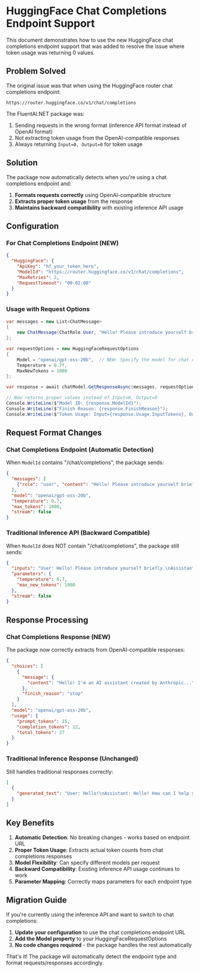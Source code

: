 # HuggingFace Chat Completions Endpoint Support

This document demonstrates how to use the new HuggingFace chat completions endpoint support that was added to resolve the issue where token usage was returning 0 values.

## Problem Solved

The original issue was that when using the HuggingFace router chat completions endpoint:
```
https://router.huggingface.co/v1/chat/completions
```

The FluentAI.NET package was:
1. Sending requests in the wrong format (inference API format instead of OpenAI format)
2. Not extracting token usage from the OpenAI-compatible responses
3. Always returning `Input=0, Output=0` for token usage

## Solution

The package now automatically detects when you're using a chat completions endpoint and:
1. **Formats requests correctly** using OpenAI-compatible structure
2. **Extracts proper token usage** from the response
3. **Maintains backward compatibility** with existing inference API usage

## Configuration

### For Chat Completions Endpoint (NEW)

```json
{
  "HuggingFace": {
    "ApiKey": "hf_your_token_here",
    "ModelId": "https://router.huggingface.co/v1/chat/completions",
    "MaxRetries": 2,
    "RequestTimeout": "00:02:00"
  }
}
```

### Usage with Request Options

```csharp
var messages = new List<ChatMessage>
{
    new ChatMessage(ChatRole.User, "Hello! Please introduce yourself briefly.")
};

var requestOptions = new HuggingFaceRequestOptions
{
    Model = "openai/gpt-oss-20b",  // NEW: Specify the model for chat completions
    Temperature = 0.7f,
    MaxNewTokens = 1000
};

var response = await chatModel.GetResponseAsync(messages, requestOptions, CancellationToken.None);

// Now returns proper values instead of Input=0, Output=0
Console.WriteLine($"Model ID: {response.ModelId}");
Console.WriteLine($"Finish Reason: {response.FinishReason}");
Console.WriteLine($"Token Usage: Input={response.Usage.InputTokens}, Output={response.Usage.OutputTokens}");
```

## Request Format Changes

### Chat Completions Endpoint (Automatic Detection)
When `ModelId` contains "/chat/completions", the package sends:
```json
{
  "messages": [
    {"role": "user", "content": "Hello! Please introduce yourself briefly."}
  ],
  "model": "openai/gpt-oss-20b",
  "temperature": 0.7,
  "max_tokens": 1000,
  "stream": false
}
```

### Traditional Inference API (Backward Compatible)
When `ModelId` does NOT contain "/chat/completions", the package still sends:
```json
{
  "inputs": "User: Hello! Please introduce yourself briefly.\nAssistant: ",
  "parameters": {
    "temperature": 0.7,
    "max_new_tokens": 1000
  },
  "stream": false
}
```

## Response Processing

### Chat Completions Response (NEW)
The package now correctly extracts from OpenAI-compatible responses:
```json
{
  "choices": [
    {
      "message": {
        "content": "Hello! I'm an AI assistant created by Anthropic..."
      },
      "finish_reason": "stop"
    }
  ],
  "model": "openai/gpt-oss-20b",
  "usage": {
    "prompt_tokens": 15,
    "completion_tokens": 12,
    "total_tokens": 27
  }
}
```

### Traditional Inference Response (Unchanged)
Still handles traditional responses correctly:
```json
[
  {
    "generated_text": "User: Hello!\nAssistant: Hello! How can I help you today?"
  }
]
```

## Key Benefits

1. **Automatic Detection**: No breaking changes - works based on endpoint URL
2. **Proper Token Usage**: Extracts actual token counts from chat completions responses
3. **Model Flexibility**: Can specify different models per request
4. **Backward Compatibility**: Existing inference API usage continues to work
5. **Parameter Mapping**: Correctly maps parameters for each endpoint type

## Migration Guide

If you're currently using the inference API and want to switch to chat completions:

1. **Update your configuration** to use the chat completions endpoint URL
2. **Add the Model property** to your HuggingFaceRequestOptions
3. **No code changes required** - the package handles the rest automatically

That's it! The package will automatically detect the endpoint type and format requests/responses accordingly.